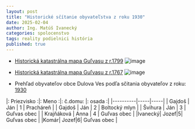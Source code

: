 ```yaml
---
layout: post
title: "Historické sčítanie obyvateľstva z roku 1930"
date: 2025-02-04
author: Ing. Matúš Ivanecký
categories: spolocenstvo
tags: reality podielnici história
published: true
---
```

- [Historická katastrálna mapa Guľvasu z r.1799](https://maps.hungaricana.hu/en/MOLTerkeptar/1613/)
  ![image](https://github.com/user-attachments/assets/55573d95-05a9-4dc0-82a3-09baec60077d)

- [Historická katastrálna mapa Guľvasu z r.1767](https://maps.hungaricana.hu/en/MOLTerkeptar/2504/)
  ![image](https://github.com/user-attachments/assets/2bcbaf71-bf26-4558-9f56-0bec17b4dbac)



- Prehľad obyvateľov obce Dulova Ves podľa sčitania obyvateľov z roku: [1930](https://slovakiana.sk/scitacie-harky/cair-ko29rli)


|: Priezvisko :|: Meno :|: č.domu: |: osada :|
|----------|-----|-----|
| Gajdoš  | Ján | 1  | Pracháreň     | 
| Gajdoš  | Ján | 2  | Boltocký mlyn |
| Švihura | Ján | 3  | Guľvas obec   |
| Krajňáková  | Anna | 4  | Guľvas obec   |
|Ivanecký| Jozef|5| Guľvas obec   |
|Komár| Jozef|6| Guľvas obec   |
